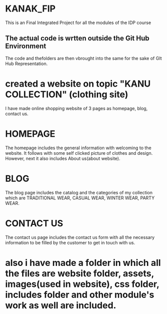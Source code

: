 # KANAK_FIP
This is an Final Integrated Project for all the modules of the IDP course

## The actual code is wrtten outside the Git Hub Environment
The code and thefolders are then vbrought into the same for the sake of GIt Hub Representation.

# created a website on topic "KANU COLLECTION" (clothing site)
I have made online shopping website of 3 pages as homepage, blog, contact us. 
# HOMEPAGE
The homepage includes the general information with welcoming to the website. It follows with some self clicked picture of clothes and design. However, next it also includes About us(about website).
# BLOG
The blog page includes the catalog and the categories of my collection which are TRADITIONAL WEAR, CASUAL WEAR, WINTER WEAR, PARTY WEAR. 
# CONTACT US
The contact us page includes the contact us form with all the necessary information to be filled by the customer to get in touch with us.

# also i have made a folder in which all the files are website folder, assets, images(used in website), css folder, includes folder and other module's work as well are included.

